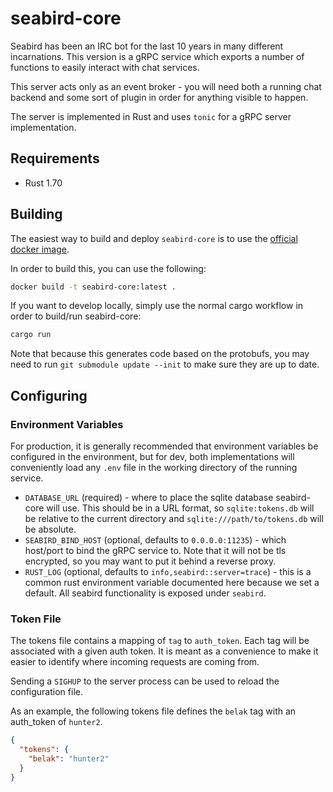 # seabird-core

Seabird has been an IRC bot for the last 10 years in many different
incarnations. This version is a gRPC service which exports a number of functions
to easily interact with chat services.

This server acts only as an event broker - you will need both a running chat
backend and some sort of plugin in order for anything visible to happen.

The server is implemented in Rust and uses `tonic` for a gRPC server
implementation.

## Requirements

- Rust 1.70

## Building

The easiest way to build and deploy `seabird-core` is to use the [official
docker image](https://hub.docker.com/r/seabirdchat/seabird-core).

In order to build this, you can use the following:

```sh
docker build -t seabird-core:latest .
```

If you want to develop locally, simply use the normal cargo workflow in order to
build/run seabird-core:

```sh
cargo run
```

Note that because this generates code based on the protobufs, you may need to run
`git submodule update --init` to make sure they are up to date.

## Configuring

### Environment Variables

For production, it is generally recommended that environment variables be
configured in the environment, but for dev, both implementations will
conveniently load any `.env` file in the working directory of the running
service.

- `DATABASE_URL` (required) - where to place the sqlite database seabird-core will use.
  This should be in a URL format, so `sqlite:tokens.db` will be relative to the current
  directory and `sqlite:///path/to/tokens.db` will be absolute.
- `SEABIRD_BIND_HOST` (optional, defaults to `0.0.0.0:11235`) - which host/port to bind
  the gRPC service to. Note that it will not be tls encrypted, so you may want
  to put it behind a reverse proxy.
- `RUST_LOG` (optional, defaults to `info,seabird::server=trace`) - this is a
  common rust environment variable documented here because we set a default. All
  seabird functionality is exposed under `seabird`.

### Token File

The tokens file contains a mapping of `tag` to `auth_token`. Each tag will be
associated with a given auth token. It is meant as a convenience to make it
easier to identify where incoming requests are coming from.

Sending a `SIGHUP` to the server process can be used to reload the configuration
file.

As an example, the following tokens file defines the `belak` tag with an
auth_token of `hunter2`.

```json
{
  "tokens": {
    "belak": "hunter2"
  }
}
```
